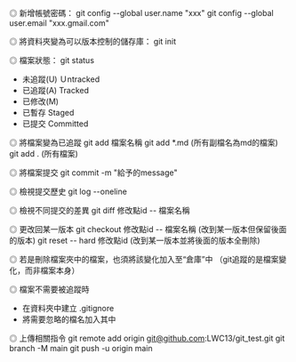 ◎ 新增帳號密碼：
git config --global user.name "xxx"
git config --global user.email "xxx.gmail.com"

◎ 將資料夾變為可以版本控制的儲存庫：
git init

◎ 檔案狀態：
git status
- 未追蹤(U) Ｕntracked
- 已追蹤(A) Tracked
- 已修改(M)
- 已暫存 Staged
- 已提交 Committed

◎ 將檔案變為已追蹤
git add 檔案名稱
git add *.md (所有副檔名為md的檔案)
git add . (所有檔案)

◎ 將檔案提交
git commit -m "給予的message"

◎ 檢視提交歷史
git log --oneline

◎ 檢視不同提交的差異
git diff 修改點id -- 檔案名稱

◎ 更改回某一版本
git checkout 修改點id -- 檔案名稱 (改到某一版本但保留後面的版本)
git reset -- hard 修改點id (改到某一版本並將後面的版本全刪除)

◎ 若是刪除檔案夾中的檔案，也須將該變化加入至“倉庫”中
（git追蹤的是檔案變化，而非檔案本身）

◎ 檔案不需要被追蹤時
- 在資料夾中建立 .gitignore
- 將需要忽略的檔名加入其中

◎ 上傳相關指令
git remote add origin git@github.com:LWC13/git_test.git
git branch -M main
git push -u origin main